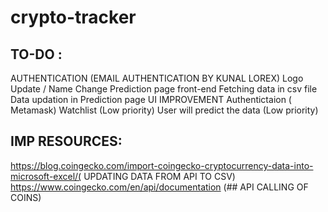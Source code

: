 # crypto-tracker
## TO-DO :
AUTHENTICATION (EMAIL AUTHENTICATION BY KUNAL LOREX)
Logo Update / Name Change
Prediction page front-end
Fetching data in csv file
Data updation in Prediction page
UI IMPROVEMENT
Authentictaion ( Metamask)
Watchlist (Low priority)
User will predict the data (Low priority)
## IMP RESOURCES:
https://blog.coingecko.com/import-coingecko-cryptocurrency-data-into-microsoft-excel/( UPDATING DATA FROM API TO CSV) https://www.coingecko.com/en/api/documentation (## API CALLING OF COINS)
